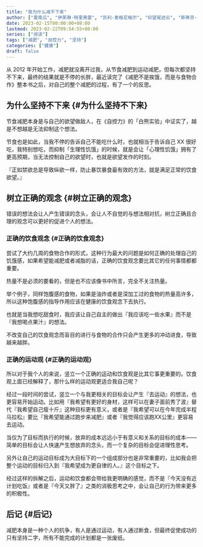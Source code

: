 ```yaml
---
title: "我为什么减不下来"
author: ["夏南瓜", "伊芙琳·特里弗雷", "凯利·麦格尼格尔", "仰望尾迹云", "斯蒂芬·盖斯"]
date: 2023-02-15T00:00:00+08:00
lastmod: 2023-02-22T09:54:55+08:00
series: ["阅读"]
tags: ["减肥", "自控力", "坚持"]
categories: ["健康"]
draft: false
---
```


从 2012 年开始工作，减肥就没离开过我，从节食减肥到运动减肥，但每次都坚持不下来，最终的结果就是不停的长胖，最近读完了《减肥不是挨饿，而是与食物合作》整本书之后，对自己的整个减肥的过程，有了一个的反思。


## 为什么坚持不下来 {#为什么坚持不下来}

节食减肥本身是与自己的欲望做敌人，在《自控力》的「白熊实验」中证实了，越是不想越是无法抑制这个想法。

节食也是如此，当我不停的告诉自己不能吃什么时，也就相当于告诉自己 XX 很好吃，我特别想吃，而抑制「生理性饥饿」的时候，就是会让「心理性饥饿」拥有了更高预期，当无法控制自己的欲望时，也就是欲望发作的时刻。

『正如禁欲总是导致纵欲一样，防止暴饮暴食最有效的方法，就是满足正常的饮食欲望。』


## 树立正确的观念 {#树立正确的观念}

错误的想法会让人产生错误的念头，会让人不自觉的与想法相对抗，树立正确且合理的观念可以更好的促进个人的想法。


### 正确的饮食观念 {#正确的饮食观念}

尝试了大约几周的食物合作的形式，这种行为最大的问题是如何正确的处理自己的饥饿感，如果希望能减肥或者减脂的话，正确的饮食观念要比其它的任何事情都都重要。

热量不是必须的要看的，但是也不应该像书中所言，完全不关注热量。

举个例子，同样饱腹感的食物，如果是油炸或者是深加工过的食物的热量高许多，所以这种饱腹感的指导作用应该在健康的饮食观念下去执行。

也就是当我想吃甜食时，我应该让自己自主的做出『我应该吃一些水果』而不是『我想喝点果汁』的想法。

不改变自己的饮食观念而盲目的进行与食物的合作只会产生更多的冲动进食，导致越来越胖。


### 正确的运动观 {#正确的运动观}

所以对于我个人的来说，竖立一个正确的运动和饮食观是比其它事更重要的。饮食观上面已经解释了，那什么样的运动观更适合我自己呢？

经过一段时间的尝试，竖立一个与我更相关的目标会让产生『去运动』的想法，也更容易开始运动。比如用『我希望有更好的身材，这样可以在妻子面前秀了波』替代『我希望自己瘦十斤』这种目标更有意义，或者是『我希望可以在今年完成半程马拉松』要比『我希望能通过跑步来减肥』或者『我觉得应该跑XX公里』更容易去运动。

当仅为了目标而执行的时候，放弃的成本远远小于有意义和关系的目标的成本——简单的目标会让人快速产生想放弃的念头，而一个复杂的目标会促进理性思考。

另外让自己的运动目标成为大目标下的一个组成部分也是非常重要的，比如我会把整个运动的目标归入到『我希望成为更自律的人。』这个目标之下。

经过这样的拆解之后，运动和饮食都会带给我更明确的感觉，而不是『今天没有近计划吃饭』或者是『今天又胖了』之类的消极思考之中，会让自己的行为带来更多的积极性。


## 后记 {#后记}

减肥本身是一种个人的抗争，有人是通过运动，有人通过断食，但最终促使成功的只有坚持二字，所有不能完成的计划都是一张废纸。
